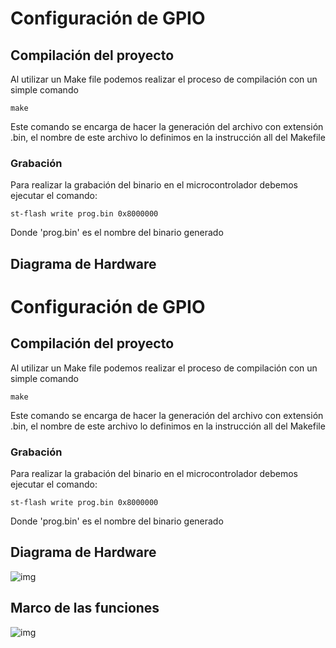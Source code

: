 

# Configuración de GPIO
## Compilación del proyecto
Al utilizar un Make file podemos realizar el proceso de compilación con un simple comando

    make
Este comando se encarga de hacer la generación del archivo con extensión .bin, el nombre de este archivo lo definimos en la instrucción all del Makefile

### Grabación
Para realizar la grabación del binario en el microcontrolador debemos ejecutar el comando:

    st-flash write prog.bin 0x8000000

Donde 'prog.bin' es el nombre del binario generado

## Diagrama de Hardware

# Configuración de GPIO
## Compilación del proyecto
Al utilizar un Make file podemos realizar el proceso de compilación con un simple comando

    make
Este comando se encarga de hacer la generación del archivo con extensión .bin, el nombre de este archivo lo definimos en la instrucción all del Makefile

### Grabación
Para realizar la grabación del binario en el microcontrolador debemos ejecutar el comando:

    st-flash write prog.bin 0x8000000

Donde 'prog.bin' es el nombre del binario generado

## Diagrama de Hardware

![img](https://i.ibb.co/K7K4p12/Diagrama-en-blanco.png)

## Marco de las funciones
![img](https://i.ibb.co/FzjSnT9/Captura-de-pantalla-2023-05-17-a-la-s-14-32-40.png)